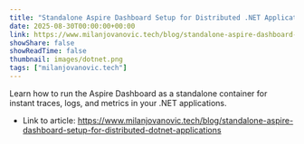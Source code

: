 ```yaml
---
title: "Standalone Aspire Dashboard Setup for Distributed .NET Applications"
date: 2025-08-30T00:00:00+00:00
link: https://www.milanjovanovic.tech/blog/standalone-aspire-dashboard-setup-for-distributed-dotnet-applications
showShare: false
showReadTime: false
thumbnail: images/dotnet.png
tags: ["milanjovanovic.tech"]
---
```

Learn how to run the Aspire Dashboard as a standalone container for instant traces, logs, and metrics in your .NET applications.

- Link to article: https://www.milanjovanovic.tech/blog/standalone-aspire-dashboard-setup-for-distributed-dotnet-applications